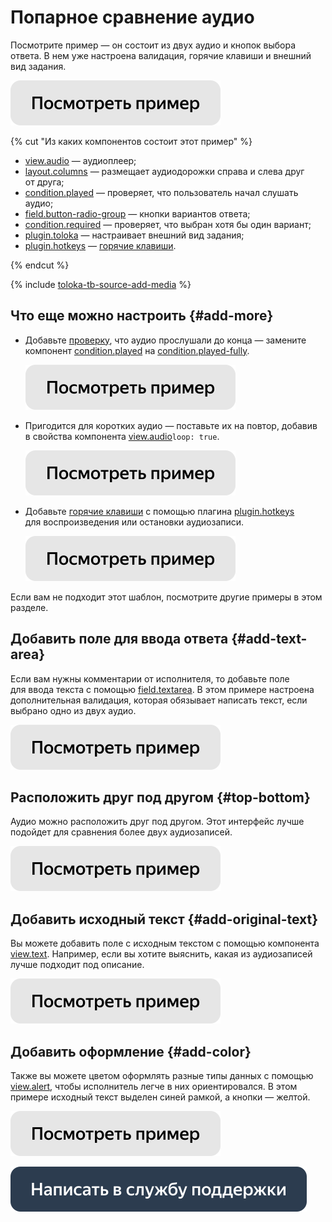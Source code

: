 # Попарное сравнение аудио

Посмотрите пример — он состоит из двух аудио и кнопок выбора ответа. В нем уже настроена валидация, горячие клавиши и внешний вид задания.

[![](../_images/buttons/view-example.svg)](https://clck.ru/T2rLV)

{% cut "Из каких компонентов состоит этот пример" %}

- [view.audio](../reference/view.audio.md) — аудиоплеер;
- [layout.columns](../reference/layout.columns.md) — размещает аудиодорожки справа и слева друг от друга;
- [condition.played](../reference/condition.played.md) — проверяет, что пользователь начал слушать аудио;
- [field.button-radio-group](../reference/field.button-radio-group.md) — кнопки вариантов ответа;
- [condition.required](../reference/condition.required.md) — проверяет, что выбран хотя бы один вариант;
- [plugin.toloka](../reference/plugin.toloka.md) — настраивает внешний вид задания;
- [plugin.hotkeys](../reference/plugin.hotkeys.md) — [горячие клавиши](../best-practices/hotkeys.md).

{% endcut %}

{% include [toloka-tb-source-add-media](../_includes/toloka-tb-source/id-toloka-tb-source/add-media.md) %}



## Что еще можно настроить {#add-more}

- Добавьте [проверку](../best-practices/conditions.md), что аудио прослушали до конца — замените компонент [condition.played](../reference/condition.played.md) на [condition.played-fully](../reference/condition.played-fully.md).

  [![](../_images/buttons/view-example.svg)](https://clck.ru/T2sQY)
  
- Пригодится для коротких аудио — поставьте их на повтор, добавив в свойства компонента [view.audio](../reference/view.audio.md)`loop: true`.

  [![](../_images/buttons/view-example.svg)](https://clck.ru/T2sVD)
  
- Добавьте [горячие клавиши](../best-practices/hotkeys.md) с помощью плагина [plugin.hotkeys](../reference/plugin.hotkeys.md) для воспроизведения или остановки аудиозаписи.

  [![](../_images/buttons/view-example.svg)](https://clck.ru/U3d42)

Если вам не подходит этот шаблон, посмотрите другие примеры в этом разделе.


## Добавить поле для ввода ответа {#add-text-area}

Если вам нужны комментарии от исполнителя, то добавьте поле для ввода текста с помощью [field.textarea](../reference/field.textarea.md). В этом примере настроена дополнительная валидация, которая обязывает написать текст, если выбрано одно из двух аудио.

[![](../_images/buttons/view-example.svg)](https://clck.ru/T2vHi)

## Расположить друг под другом {#top-bottom}

Аудио можно расположить друг под другом. Этот интерфейс лучше подойдет для сравнения более двух аудиозаписей.

[![](../_images/buttons/view-example.svg)](https://clck.ru/T2tTv)

## Добавить исходный текст {#add-original-text}

Вы можете добавить поле с исходным текстом с помощью компонента [view.text](../reference/view.text.md). Например, если вы хотите выяснить, какая из аудиозаписей лучше подходит под описание.

[![](../_images/buttons/view-example.svg)](https://clck.ru/T2rGd)
  
## Добавить оформление {#add-color}

Также вы можете цветом оформлять разные типы данных с помощью [view.alert](../reference/view.alert.md), чтобы исполнитель легче в них ориентировался. В этом примере исходный текст выделен синей рамкой, а кнопки — желтой.

[![](../_images/buttons/view-example.svg)](https://clck.ru/T2tSD)

[![](../_images/buttons/contact-support.svg)](../concepts/support.md)
